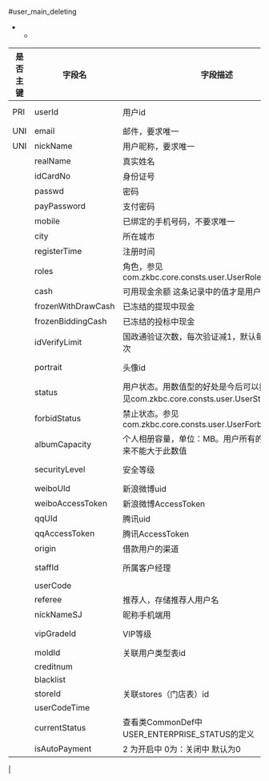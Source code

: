 #user_main_deleting
* -
 
|是否主键	|字段名	|字段描述	|数据类型	|可空	|缺省	|
| --------|-----|-----|-----|-----|-----|
|PRI|userId|用户id|int(10) unsigned|NO||
|UNI|email|邮件，要求唯一|varchar(255)|YES||
|UNI|nickName|用户昵称，要求唯一|varchar(32)|NO||
||realName|真实姓名|varchar(255)|YES||
||idCardNo|身份证号|varchar(255)|YES||
||passwd|密码|varchar(50)|NO||
||payPassword|支付密码|varchar(50)|NO||
||mobile|已绑定的手机号码，不要求唯一|varchar(255)|YES||
||city|所在城市|varchar(16)|YES||
||registerTime|注册时间|datetime|NO||
||roles|角色，参见com.zkbc.core.consts.user.UserRolesType|smallint(5) unsigned|YES||
||cash|可用现金余额  这条记录中的值才是用户真正可用的钱|decimal(14,2)|NO|0.00|
||frozenWithDrawCash|已冻结的提现中现金|decimal(14,2)|NO|0.00|
||frozenBiddingCash|已冻结的投标中现金|decimal(14,2)|NO|0.00|
||idVerifyLimit|国政通验证次数，每次验证减1，默认每人最多验证3次|smallint(5) unsigned|NO|3|
||portrait|头像id|int(10) unsigned|YES||
||status|用户状态。用数值型的好处是今后可以扩充定义，参见com.zkbc.core.consts.user.UserStatusType|smallint(5) unsigned|NO|0|
||forbidStatus|禁止状态。参见com.zkbc.core.consts.user.UserForbidStatusType|smallint(5) unsigned|NO|0|
||albumCapacity|个人相册容量，单位：MB。用户所有的userpic加起来不能大于此数值|smallint(5) unsigned|NO|50|
||securityLevel|安全等级|smallint(5) unsigned|NO|0|
||weiboUId|新浪微博uid|varchar(64)|YES||
||weiboAccessToken|新浪微博AccessToken|varchar(64)|YES||
||qqUId|腾讯uid|varchar(64)|YES||
||qqAccessToken|腾讯AccessToken|varchar(64)|YES||
||origin|借款用户的渠道|smallint(6)|YES||
||staffId|所属客户经理|int(10) unsigned|YES||
||userCode||varchar(32)|YES||
||referee|推荐人，存储推荐人用户名|varchar(32)|YES||
||nickNameSJ|昵称手机端用|varchar(100)|YES||
||vipGradeId|VIP等级|int(10) unsigned|YES||
||moldId|关联用户类型表id|int(10)|YES|1|
||creditnum||int(10)|YES||
||blacklist||varchar(20)|YES|0|
||storeId|关联stores（门店表）id|int(11)|YES||
||userCodeTime||datetime|YES||
||currentStatus|查看类CommonDef中 USER_ENTERPRISE_STATUS的定义|int(10)|YES|0|
||isAutoPayment|2 为开启中  0为：关闭中  默认为0|int(10)|YES|0|
|
